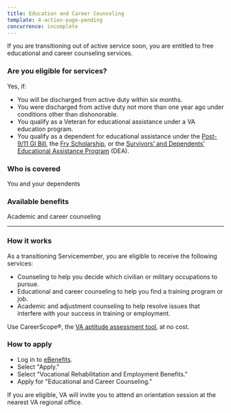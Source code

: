 ```yaml
---
title: Education and Career Counseling
template: 4-action-page-pending
concurrence: incomplete
---
```


If you are transitioning out of active service soon, you are entitled to free educational and career counseling services.

### Are you eligible for services?

Yes, if:

-	You will be discharged from active duty within six months.
-	You were discharged from active duty not more than one year ago under conditions other than dishonorable.
-	You qualify as a Veteran for educational assistance under a VA education program.
- You qualify as a dependent for educational assistance under the [Post-9/11 GI Bill](/education/gi-bill/transfer), the [Fry Scholarship](/education/gi-bill/survivors-dependent-assistance/fry-scholarship/), or the [Survivors’ and Dependents’ Educational Assistance Program](/education/gi-bill/survivors-dependent-assistance/dependents-education/) (DEA).

### Who is covered

You and your dependents


### Available benefits

Academic and career counseling

-----

### How it works

As a transitioning Servicemember, you are eligible to receive the following services:

-	Counseling to help you decide which civilian or military occupations to pursue.
-	Educational and career counseling to help you find a training program or job.
-	Academic and adjustment counseling to help resolve issues that interfere with your success in training or employment.

Use CareerScope&reg;, the [VA aptitude assessment tool](https://va.careerscope.net/gibill), at no cost.

### How to apply

- Log in to [eBenefits](https://www.ebenefits.va.gov). 
- Select "Apply."
- Select "Vocational Rehabilitation and Employment Benefits."
- Apply for "Educational and Career Counseling."

If you are eligible, VA will invite you to attend an orientation session at the nearest VA regional office. 
